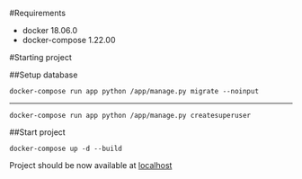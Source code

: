 #Requirements

- docker 18.06.0
- docker-compose 1.22.00

#Starting project

##Setup database

    docker-compose run app python /app/manage.py migrate --noinput

---

    docker-compose run app python /app/manage.py createsuperuser

##Start project

    docker-compose up -d --build

Project should be now available at [localhost](http://localhost)
